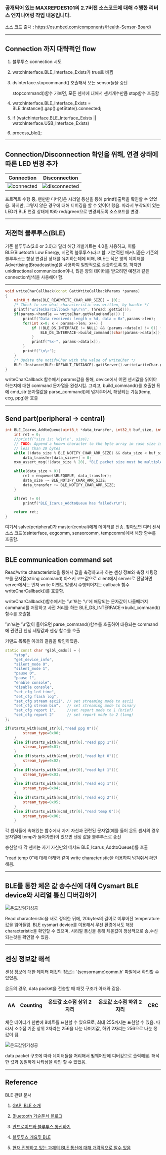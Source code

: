 ### 공개되어 있는 MAXREFDES101의 2.7버전 소스코드에 대해 수행한 리버스 엔지니어링 작업 내용입니다.
소스 코드 출처 : https://os.mbed.com/components/Health-Sensor-Board/

***

## Connection 까지 대략적인 flow

1. 블루투스 connection 시도 


2. watchInterface.BLE_Interface_Exists가 true로 바뀜


3. dsInterface.stopcommand() 호출해서 모든 sensor들을 중단
	
	stopcommand()함수 가보면, 모든 센서에 대해서 센서개수만큼 stop함수 호출함
	

4. watchInterface.BLE_Interface_Exists = BLE::Instance().gap().getState().connected;


5. if (watchInterface.BLE_Interface_Exists || watchInterface.USB_Interface_Exists) 


7. process_ble();

***

## Connection/Disconnection 확인을 위해, 연결 상태에 따른 LED 변경 추가

| Connection | Disconnection | 
|----|----------|
|  ![connected](./images/conn.jpg)  |     ![disconnected](./images/disconn.jpg)     | 

프로젝트 수행 중, 왠만한 디버깅은 시리얼 통신을 통해 printf()출력을 확인할 수 있었음. 하지만, 그렇지 않은 경우에 대해 디버깅을 할 수 있어야 했음.
따라서 부착되어 있는 LED가 BLE 연결 상태에 따라 red/green으로 변경되도록 소스코드를 변경.

***

## 저젼력 블루투스(BLE)

기존 블루투스(2.0 or 3.0)과 달리 해당 개발키트는 4.0을 사용하고, 이를 BLE(Bluetooth Low Energy, 저전력 블루투스)라고 함.
기본적인 매커니즘은 기존의 블루투스는 항상 연결된 상태를 유지하는데에 비해, BLE는 적은 양의 데이터를 Advertising(Broadcasting)을 사용하여
일방적으로 송출하도록 함. 하지만 unidirectional communication이나, 많은 양의 데이터를 받으려면 예전과 같은 connection방식을 사용해야 함.


***

```c++
void writeCharCallback(const GattWriteCallbackParams *params)
{
	uint8_t data[BLE_READWRITE_CHAR_ARR_SIZE] = {0};
	/* Check to see what characteristic was written, by handle */
	printf("writeCharCallback %p\r\n", Thread::gettid());
	if(params->handle == writeChar.getValueHandle()) {
		printf("Data received: length = %d, data = 0x",params->len);
		for(int x=0; x < params->len; x++) {
			if ((BLE_DS_INTERFACE != NULL) && (params->data[x] != 0)) {
				BLE_DS_INTERFACE->build_command((char)params->data[x]);
			}
			printf("%x-", params->data[x]);
		}
		printf("\n\r");
	}
	/* Update the notifyChar with the value of writeChar */
	BLE::Instance(BLE::DEFAULT_INSTANCE).gattServer().write(writeChar.getValueHandle(), data, BLE_READWRITE_CHAR_ARR_SIZE);
}
```
writeCharCallback 함수에서 params값을 통해, device에서 어떤 센서값을 읽어야 하는지에 대한 command 문자열을 완성시킴.
그리고, build_command()를 호출한 뒤에 cmd_str 문자열값을 parse_command()에 넘겨주어서, 해당되는 기능(temp, ecg, ppg)을 호출

***

## Send part(peripheral -> central)

```c++
int BLE_Icarus_AddtoQueue(uint8_t *data_transfer, int32_t buf_size, int32_t data_size) {
	int ret = 0;
	//printf("size is: %d\r\n", size);
	// TODO: Append a known character to the byte array in case size is
	// less than 20 bytes
	while ((data_size % BLE_NOTIFY_CHAR_ARR_SIZE) && data_size < buf_size)
		data_transfer[data_size++] = 0;
	mxm_assert_msg(!(data_size % 20), "BLE packet size must be multiple of 20 bytes");

	while(data_size > 0){
		ret = enqueue(&BLEQUEUE, data_transfer);
		data_size -= BLE_NOTIFY_CHAR_ARR_SIZE;
		data_transfer += BLE_NOTIFY_CHAR_ARR_SIZE;
	}

	if(ret != 0)
		printf("BLE_Icarus_AddtoQueue has failed\r\n");

	return ret;
}
```
여기서 salve(peripheral)가 master(central)에게 데이터를 전송. 
찾아보면 여러 센서 소스 코드(dsinterface, ecgcomm, sensorcomm, tempcomm)에서 해당 함수를 호출함.

***


## BLE communication command set

Read/write characteristic을 통해서 값을 측정하고자 하는 센싱 정보와 측정 세팅정보를 문자열(string command) 아스키 코드값으로 client에서 server로 전달하면
server에서는 먼저 write 이벤트 발생시 수행되어지는 callback 함수 writeCharCallback()를 호출함.

writeCharCallback()함수에서는 '\n'또는 '\r'에 해당되는 문자값이 나올때까지 command를 저장하고 사전 처리를 하는 BLE_DS_INTERFACE->build_command()함수를
호출함.

'\n'또는 '\r'값이 들어오면 parse_command()함수를 호출하여 대응되는 command에 관련된 센싱 세팅값과 센싱 함수를 호출

커맨드 목록은 아래와 같음을 확인하였음.

```c++
static const char *glbl_cmds[] = {
	"stop",
	"get_device_info",
	"silent_mode 0",
	"silent_mode 1",
	"pause 0",
	"pause 1",
	"enable console",
	"disable console",
    "set_cfg lcd time",
    "set_cfg flash log",
	"set_cfg stream ascii", // set streaming mode to ascii
	"set_cfg stream bin",   // set streaming mode to binary
	"set_cfg report 1",   	//set report mode to 1 (brief)
	"set_cfg report 2"		// set report mode to 2 (long)
};
```

```c++
if(starts_with(&cmd_str[0],"read ppg 0")){
		stream_type=0x00;
	}
	else if(starts_with(&cmd_str[0],"read ppg 1")){
		stream_type=0x01;
	}
	else if(starts_with(&cmd_str[0],"read bpt 0")){
		stream_type=0x02;
	}
	else if(starts_with(&cmd_str[0],"read bpt 1")){
		stream_type=0x03;
	}
	else if(starts_with(&cmd_str[0],"read ecg 1")){
		stream_type=0x04;
	}
	else if(starts_with(&cmd_str[0],"read ecg 2")){
		stream_type=0x05;
	}
	else if(starts_with(&cmd_str[0],"read temp 0")){
		stream_type=0x06;
	}
```

각 센서들에 속해있는 함수에서 자기 자신과 관련된 문자열(예를 들어 온도 센서의 경우 문자열에 temp가 들어가면)이 있으면 센싱 값을 블루투스로 송신

송신할 때 각 센서는 자기 자신만의 메서드 BLE_Icarus_AddtoQueue()를 호출

"read temp 0"에 대해 아래와 같이 write characteristic을 이용하여 넘겨줘서 확인해봄.


***

## BLE를 통한 체온 값 송수신에 대해 Cysmart BLE device와 시리얼 통신 디버깅하기

![온도값읽기성공](./images/success_read_temp.JPG)

Read characteristic을 새로 정의한 뒤에, 20bytes의 길이로 이루어진 temperature값을 읽어들임. BLE cysmart device를 이용해서 무선 환경에서도 해당 characteristic을
확인할 수 있으며, 시리얼 통신을 통해 체온값이 정상적으로 송,수신 되는것을 확인할 수 있음.

***

## 센싱 정보값 해석

센싱 정보에 대한 데이터 패킷의 정보는 '(sensorname)comm.h' 파일에서 확인할 수 있었음.

온도의 경우, data packet을 전송할 때 패킷 구조가 아래와 같음.


| AA | Counting | 온도값 소수점 상위 2자리 | 온도값 소수점 하위 2자리 | CRC |
|----|----------|--------|----------|-----|

체온 데이터가 한번에 8비트를 표현할 수 있으므로, 최대 255까지는 표현할 수 있음.
따라서 소수점 기준 상위 2자리는 256을 나눈 나머지값, 하위 2자리는 256으로 나눈 몫값이 됨.


![온도값읽기성공](./images/success_postprocess_temp.JPG)

data packet 구조에 따라 데이터들을 처리해서 펌웨어단에 디버깅으로 출력해봄. 해석한 값과 동일하게 나타남을 확인 할 수 있었음.

***

## Reference

BLE 관련 문서

1. [GAP, BLE 소개](http://www.hardcopyworld.com/ngine/aduino/index.php/archives/1132)

2. [Bluetooth 기술문서 블로그](http://www.hardcopyworld.com/gnuboard5/bbs/board.php?bo_table=lecture_iot&wr_id=11)

3. [안드로이드와 블루투스 통신하기](https://devbin.kr/mobile-%EC%95%88%EB%93%9C%EB%A1%9C%EC%9D%B4%EB%93%9C-%EB%B8%94%EB%A3%A8%ED%88%AC%EC%8A%A4-ble-%ED%86%B5%EC%8B%A0%ED%95%98%EA%B8%B0/)

4. [블루투스 개요및 BLE](https://m.blog.naver.com/min95701/220619132797)

5. [현재 진행하고 있는 과제의 BLE 통신에  대해 개략적으로 알수 있음](https://dwenn.tistory.com/75)
